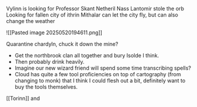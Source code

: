 Vylinn is looking for Professor Skant
Netheril 
Nass Lantomir stole the orb
Looking for fallen city of ithrin
Mithalar can let the city fly, but can also change the weather


![[Pasted image 20250520194611.png]]

Quarantine chardyln, chuck it down the mine?

- Get the northbrook clan all together and bury Isolde I think.
- Then probably drink heavily.
- Imagine our new wizard friend will spend some time transcribing spells?
- Cloud has quite a few tool proficiencies on top of cartography (from changing to monk) that I think I could flesh out a bit, definitely want to buy the tools themselves.

[[Torinn]] and 